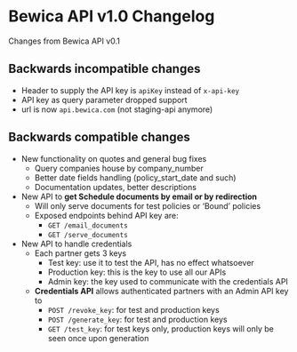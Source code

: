 # Bewica API v1.0 Changelog

Changes from Bewica API v0.1

## Backwards incompatible changes

- Header to supply the API key is `apiKey` instead of `x-api-key`
- API key as query parameter dropped support
- url is now `api.bewica.com` (not staging-api anymore)

## Backwards compatible changes

- New functionality on quotes and general bug fixes
    - Query companies house by company_number
    - Better date fields handling (policy_start_date and such)
    - Documentation updates, better descriptions
- New API to **get Schedule documents by email or by redirection**
    - Will only serve documents for test policies or ‘Bound’ policies
    - Exposed endpoints behind API key are:
        - `GET /email_documents`
        - `GET /serve_documents`
- New API to handle credentials
    - Each partner gets 3 keys
        - Test key: use it to test the API, has no effect whatsoever
        - Production key: this is the key to use all our APIs
        - Admin key: the key used to communicate with the credentials API
    - **Credentials API** allows authenticated partners with an Admin API key to
        - `POST /revoke_key`: for test and production keys
        - `POST /generate_key`: for test and production keys
        - `GET /test_key`: for test keys only, production keys will only be seen once upon generation
